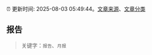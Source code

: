 :alarm_clock: 更新时间: 2025-08-03 05:49:44。[文章来源](/README.md)、[文章分类](/TAGS.md)

## 报告


> 关键字：`报告`、`月报`



